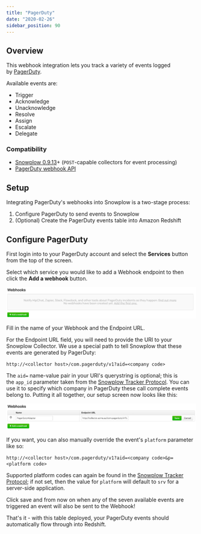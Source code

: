 ```yaml
---
title: "PagerDuty"
date: "2020-02-26"
sidebar_position: 90
---
```


## Overview

This webhook integration lets you track a variety of events logged by [PagerDuty](http://www.pagerduty.com/).

Available events are:

- Trigger
- Acknowledge
- Unacknowledge
- Resolve
- Assign
- Escalate
- Delegate

### Compatibility

- [Snowplow 0.9.13](https://github.com/snowplow/snowplow/releases/tag/0.9.13)\+ (`POST`\-capable collectors for event processing)
- [PagerDuty webhook API](https://developer.pagerduty.com/documentation/rest/webhooks)

## Setup

Integrating PagerDuty's webhooks into Snowplow is a two-stage process:

1. Configure PagerDuty to send events to Snowplow
2. (Optional) Create the PagerDuty events table into Amazon Redshift

## Configure PagerDuty

First login into to your PagerDuty account and select the **Services** button from the top of the screen.

Select which service you would like to add a Webhook endpoint to then click the **Add a webhook** button.

![](images/pagerduty-1.png)

Fill in the name of your Webhook and the Endpoint URL.

For the Endpoint URL field, you will need to provide the URI to your Snowplow Collector. We use a special path to tell Snowplow that these events are generated by PagerDuty:

```markup
http://<collector host>/com.pagerduty/v1?aid=<company code>
```

The `aid=` name-value pair in your URI's querystring is optional; this is the `app_id` parameter taken from the [Snowplow Tracker Protocol](/docs/events/index.md). You can use it to specify which company in PagerDuty these call complete events belong to. Putting it all together, our setup screen now looks like this:

![](images/pagerduty-2.png)

If you want, you can also manually override the event's `platform` parameter like so:

```markup
http://<collector host>/com.pagerduty/v1?aid=<company code>&p=<platform code>
```

Supported platform codes can again be found in the [Snowplow Tracker Protocol](/docs/events/index.md); if not set, then the value for `platform` will default to `srv` for a server-side application.

Click save and from now on when any of the seven available events are triggered an event will also be sent to the Webhook!

That's it - with this table deployed, your PagerDuty events should automatically flow through into Redshift.
